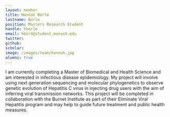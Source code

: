 ```yaml
---
layout: member
title: Hannah Borle
lastname: Borle
position: Masters Research Student
handle: hborle
email: hbor4@student.monash.edu
twitter:
github: 
scholar: 
image: /images/team/hannah.jpg
alumni: true
---
```


I am currently completing a Master of Biomedical and Health Science and am interested in infectious disease epidemiology. My project will involve using next generation sequencing and molecular phylogenetics to observe genetic evolution of Hepatitis C virus in injecting drug users with the aim of inferring viral transmission networks. This project will be completed in collaboration with the Burnet Institute as part of their Eliminate Viral Hepatitis program and may help to guide future treatment and public health measures.